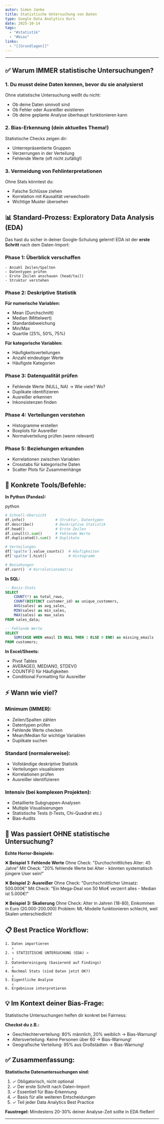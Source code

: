 ```yaml
---
autor: Simon Janke
title: Statistische Untersuchung von Daten
type: Google Data Analytics Kurs
date: 2025-10-14
tags:
  - "#statistik"
  - "#bias"
links:
  - "[[Grundlagen]]"
---
```

---
## ✅ Warum IMMER statistische Untersuchungen?

### 1. **Du musst deine Daten kennen, bevor du sie analysierst**

Ohne statistische Untersuchung weißt du nicht:

- Ob deine Daten sinnvoll sind
- Ob Fehler oder Ausreißer existieren
- Ob deine geplante Analyse überhaupt funktionieren kann

### 2. **Bias-Erkennung** (dein aktuelles Thema!)

Statistische Checks zeigen dir:

- Unterrepräsentierte Gruppen
- Verzerrungen in der Verteilung
- Fehlende Werte (oft nicht zufällig!)

### 3. **Vermeidung von Fehlinterpretationen**

Ohne Stats könntest du:

- Falsche Schlüsse ziehen
- Korrelation mit Kausalität verwechseln
- Wichtige Muster übersehen

## 📊 Standard-Prozess: Exploratory Data Analysis (EDA)

Das hast du sicher in deiner Google-Schulung gelernt! EDA ist der **erste Schritt** nach dem Daten-Import:

### **Phase 1: Überblick verschaffen**

```
- Anzahl Zeilen/Spalten
- Datentypen prüfen
- Erste Zeilen anschauen (head/tail)
- Struktur verstehen
```

### **Phase 2: Deskriptive Statistik**

**Für numerische Variablen:**

- Mean (Durchschnitt)
- Median (Mittelwert)
- Standardabweichung
- Min/Max
- Quartile (25%, 50%, 75%)

**Für kategorische Variablen:**

- Häufigkeitsverteilungen
- Anzahl eindeutiger Werte
- Häufigste Kategorien

### **Phase 3: Datenqualität prüfen**

- Fehlende Werte (NULL, NA) → Wie viele? Wo?
- Duplikate identifizieren
- Ausreißer erkennen
- Inkonsistenzen finden

### **Phase 4: Verteilungen verstehen**

- Histogramme erstellen
- Boxplots für Ausreißer
- Normalverteilung prüfen (wenn relevant)

### **Phase 5: Beziehungen erkunden**

- Korrelationen zwischen Variablen
- Crosstabs für kategorische Daten
- Scatter Plots für Zusammenhänge

## 🎯 Konkrete Tools/Befehle:

**In Python (Pandas):**

python

```python
# Schnell-Übersicht
df.info()              # Struktur, Datentypen
df.describe()          # Deskriptive Statistik
df.head()              # Erste Zeilen
df.isnull().sum()      # Fehlende Werte
df.duplicated().sum()  # Duplikate

# Verteilungen
df['spalte'].value_counts()  # Häufigkeiten
df['spalte'].hist()          # Histogramm

# Beziehungen
df.corr()  # Korrelationsmatrix
```

**In SQL:**


```sql
-- Basis-Stats
SELECT 
    COUNT(*) as total_rows,
    COUNT(DISTINCT customer_id) as unique_customers,
    AVG(sales) as avg_sales,
    MIN(sales) as min_sales,
    MAX(sales) as max_sales
FROM sales_data;

-- Fehlende Werte
SELECT 
    SUM(CASE WHEN email IS NULL THEN 1 ELSE 0 END) as missing_emails
FROM customers;
```

**In Excel/Sheets:**

- Pivot Tables
- AVERAGE(), MEDIAN(), STDEV()
- COUNTIF() für Häufigkeiten
- Conditional Formatting für Ausreißer

## ⚡ Wann wie viel?

### **Minimum (IMMER):**

- Zeilen/Spalten zählen
- Datentypen prüfen
- Fehlende Werte checken
- Mean/Median für wichtige Variablen
- Duplikate suchen

### **Standard (normalerweise):**

- Vollständige deskriptive Statistik
- Verteilungen visualisieren
- Korrelationen prüfen
- Ausreißer identifizieren

### **Intensiv (bei komplexen Projekten):**

- Detaillierte Subgruppen-Analysen
- Multiple Visualisierungen
- Statistische Tests (t-Tests, Chi-Quadrat etc.)
- Bias-Audits

## 🚨 Was passiert OHNE statistische Untersuchung?

**Echte Horror-Beispiele:**

❌ **Beispiel 1: Fehlende Werte** Ohne Check: "Durchschnittliches Alter: 45 Jahre" Mit Check: "20% fehlende Werte bei Alter - könnten systematisch jüngere User sein!"

❌ **Beispiel 2: Ausreißer** Ohne Check: "Durchschnittlicher Umsatz: 500.000€" Mit Check: "Ein Mega-Deal von 50 Mio€ verzerrt alles - Median ist 5.000€!"

❌ **Beispiel 3: Skalierung** Ohne Check: Alter in Jahren (18-80), Einkommen in Euro (20.000-200.000) Problem: ML-Modelle funktionieren schlecht, weil Skalen unterschiedlich!

## 📋 Best Practice Workflow:

```
1. Daten importieren
   ↓
2. ⭐ STATISTISCHE UNTERSUCHUNG (EDA) ⭐
   ↓
3. Datenbereinigung (basierend auf Findings)
   ↓
4. Nochmal Stats (sind Daten jetzt OK?)
   ↓
5. Eigentliche Analyse
   ↓
6. Ergebnisse interpretieren
```

## 💡 Im Kontext deiner Bias-Frage:

Statistische Untersuchungen helfen dir konkret bei Fairness:

**Checkst du z.B.:**

- Geschlechterverteilung: 80% männlich, 20% weiblich → Bias-Warnung!
- Altersverteilung: Keine Personen über 60 → Bias-Warnung!
- Geografische Verteilung: 95% aus Großstädten → Bias-Warnung!

## ✅ Zusammenfassung:

**Statistische Datenuntersuchungen sind:**

1. ✓ Obligatorisch, nicht optional
2. ✓ Der erste Schritt nach Daten-Import
3. ✓ Essentiell für Bias-Erkennung
4. ✓ Basis für alle weiteren Entscheidungen
5. ✓ Teil jeder Data Analytics Best Practice

**Faustregel:** Mindestens 20-30% deiner Analyse-Zeit sollte in EDA fließen!

---

